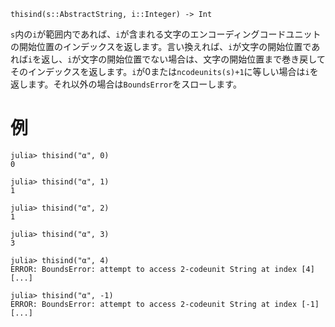 ```
thisind(s::AbstractString, i::Integer) -> Int
```

`s`内の`i`が範囲内であれば、`i`が含まれる文字のエンコーディングコードユニットの開始位置のインデックスを返します。言い換えれば、`i`が文字の開始位置であれば`i`を返し、`i`が文字の開始位置でない場合は、文字の開始位置まで巻き戻してそのインデックスを返します。`i`が0または`ncodeunits(s)+1`に等しい場合は`i`を返します。それ以外の場合は`BoundsError`をスローします。

# 例

```jldoctest
julia> thisind("α", 0)
0

julia> thisind("α", 1)
1

julia> thisind("α", 2)
1

julia> thisind("α", 3)
3

julia> thisind("α", 4)
ERROR: BoundsError: attempt to access 2-codeunit String at index [4]
[...]

julia> thisind("α", -1)
ERROR: BoundsError: attempt to access 2-codeunit String at index [-1]
[...]
```
